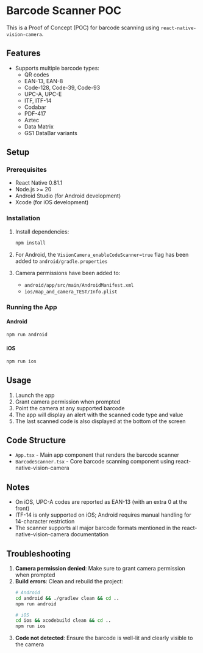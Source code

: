 # Barcode Scanner POC

This is a Proof of Concept (POC) for barcode scanning using `react-native-vision-camera`.

## Features

- Supports multiple barcode types:
  - QR codes
  - EAN-13, EAN-8
  - Code-128, Code-39, Code-93
  - UPC-A, UPC-E
  - ITF, ITF-14
  - Codabar
  - PDF-417
  - Aztec
  - Data Matrix
  - GS1 DataBar variants

## Setup

### Prerequisites

- React Native 0.81.1
- Node.js >= 20
- Android Studio (for Android development)
- Xcode (for iOS development)

### Installation

1. Install dependencies:
   ```bash
   npm install
   ```

2. For Android, the `VisionCamera_enableCodeScanner=true` flag has been added to `android/gradle.properties`

3. Camera permissions have been added to:
   - `android/app/src/main/AndroidManifest.xml`
   - `ios/map_and_camera_TEST/Info.plist`

### Running the App

#### Android
```bash
npm run android
```

#### iOS
```bash
npm run ios
```

## Usage

1. Launch the app
2. Grant camera permission when prompted
3. Point the camera at any supported barcode
4. The app will display an alert with the scanned code type and value
5. The last scanned code is also displayed at the bottom of the screen

## Code Structure

- `App.tsx` - Main app component that renders the barcode scanner
- `BarcodeScanner.tsx` - Core barcode scanning component using react-native-vision-camera

## Notes

- On iOS, UPC-A codes are reported as EAN-13 (with an extra 0 at the front)
- ITF-14 is only supported on iOS; Android requires manual handling for 14-character restriction
- The scanner supports all major barcode formats mentioned in the react-native-vision-camera documentation

## Troubleshooting

1. **Camera permission denied**: Make sure to grant camera permission when prompted
2. **Build errors**: Clean and rebuild the project:
   ```bash
   # Android
   cd android && ./gradlew clean && cd ..
   npm run android
   
   # iOS
   cd ios && xcodebuild clean && cd ..
   npm run ios
   ```
3. **Code not detected**: Ensure the barcode is well-lit and clearly visible to the camera
